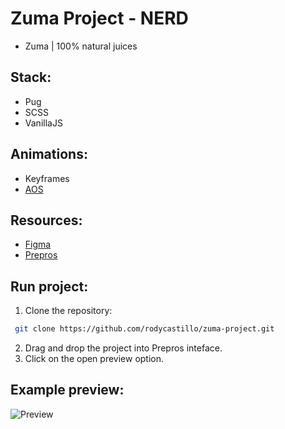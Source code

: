 # Zuma Project - NERD

- Zuma | 100% natural juices

## Stack:

- Pug
- SCSS
- VanillaJS

## Animations:

- Keyframes
- [AOS](https://michalsnik.github.io/aos/)

## Resources:

- [Figma](https://www.figma.com/design/QoBY4UicY3jQCa74IVBctC/Bench-Zuma?t=B1jCC2qWqeoARtje-0)
- [Prepros](https://prepros.io/)

## Run project:

1. Clone the repository:

```bash
 git clone https://github.com/rodycastillo/zuma-project.git
```

2. Drag and drop the project into Prepros inteface.
3. Click on the open preview option.

## Example preview:

![Preview](https://github.com/rodycastillo/zuma-project/blob/main/assets/readme/desktop.png)
